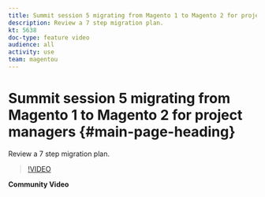 ```yaml
---
title: Summit session 5 migrating from Magento 1 to Magento 2 for project managers
description: Review a 7 step migration plan.
kt: 5638
doc-type: feature video
audience: all
activity: use
team: magentou
---
```


# Summit session 5 migrating from Magento 1 to Magento 2 for project managers {#main-page-heading}

Review a 7 step migration plan.

>[!VIDEO](https://video.tv.adobe.com/v/35702)

**Community Video**